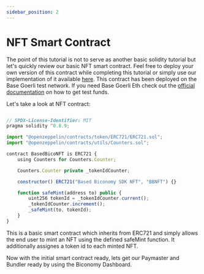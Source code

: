 ```yaml
---
sidebar_position: 2
---
```


# NFT Smart Contract

The point of this tutorial is not to serve as another basic solidity tutorial but let's quickly review our basic NFT smart contract. Feel free to deploy your own version of this contract while completing this tutorial or simply use our implementation of it available [here](https://goerli.basescan.org/address/0x0a7755bDfb86109D9D403005741b415765EAf1Bc). This contract has been deployed on the Base Goerli test network. If you need Base Goerli Eth check out the [official documentation](https://docs.base.org/tools/network-faucets/) on how to get test funds.

Let's take a look at NFT contract:

```javascript

// SPDX-License-Identifier: MIT
pragma solidity ^0.8.9;

import "@openzeppelin/contracts/token/ERC721/ERC721.sol";
import "@openzeppelin/contracts/utils/Counters.sol";

contract BasedBicoNFT is ERC721 {
    using Counters for Counters.Counter;

    Counters.Counter private _tokenIdCounter;

    constructor() ERC721("Based Biconomy SDK NFT", "BBNFT") {}

    function safeMint(address to) public {
        uint256 tokenId = _tokenIdCounter.current();
        _tokenIdCounter.increment();
        _safeMint(to, tokenId);
    }
}

```

This is a basic smart contract which inherits from ERC721 and simply allows the end user to mint an NFT using the defined safeMint function. It additionally assignes a token id to each minted NFT.

Now with the initial smart contract ready, lets get our Paymaster and Bundler ready by using the Biconomy Dashboard.
